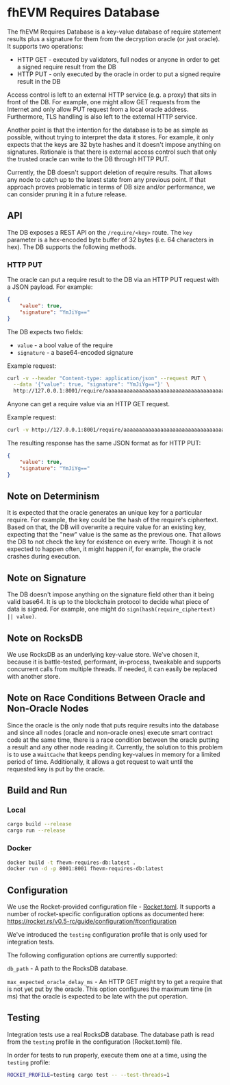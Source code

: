 # fhEVM Requires Database

The fhEVM Requires Database is a key-value database of require statement results plus a signature for them from the decryption oracle (or just oracle). It supports two operations:
* HTTP GET - executed by validators, full nodes or anyone in order to get a signed require result from the DB
* HTTP PUT - only executed by the oracle in order to put a signed require result in the DB

Access control is left to an external HTTP service (e.g. a proxy) that sits in front of the DB. For example, one might allow GET requests from the Internet and only allow PUT request from a local oracle address. Furthermore, TLS handling is also left to the external HTTP service.

Another point is that the intention for the database is to be as simple as possible, without trying to interpret the data it stores. For example, it only expects that the keys are 32 byte hashes and it doesn't impose anything on signatures. Rationale is that there is external access control such that only the trusted oracle can write to the DB through HTTP PUT.

Currently, the DB doesn't support deletion of require results. That allows any node to catch up to the latest state from any previous point. If that approach proves problematic in terms of DB size and/or performance, we can consider pruning it in a future release.

## API
The DB exposes a REST API on the `/require/<key>` route. The `key` parameter is a hex-encoded byte buffer of 32 bytes (i.e. 64 characters in hex).
The DB supports the following methods.

### HTTP PUT
The oracle can put a require result to the DB via an HTTP PUT request with a JSON payload. For example:
```json
{
    "value": true,
    "signature": "YmJiYg=="
}
```
The DB expects two fields:
* `value` - a bool value of the require
* `signature` - a base64-encoded signature

Example request:
```bash
curl -v --header "Content-type: application/json" --request PUT \
  --data '{"value": true, "signature": "YmJiYg=="}' \
  http://127.0.0.1:8001/require/aaaaaaaaaaaaaaaaaaaaaaaaaaaaaaaaaaaaaaaaaaaaaaaaaaaaaaaaaaaaaaaa
```

Anyone can get a require value via an HTTP GET request.

Example request:
```bash
curl -v http://127.0.0.1:8001/require/aaaaaaaaaaaaaaaaaaaaaaaaaaaaaaaaaaaaaaaaaaaaaaaaaaaaaaaaaaaaaaaa
```

The resulting response has the same JSON format as for HTTP PUT:
```json
{
    "value": true,
    "signature": "YmJiYg=="
}
```

## Note on Determinism
It is expected that the oracle generates an unique key for a particular require. For example, the key could be the hash of the require's ciphertext. Based on that, the DB will overwrite a require value for an existing key, expecting that the "new" value is the same as the previous one. That allows the DB to not check the key for existence on every write. Though it is not expected to happen often, it might happen if, for example, the oracle crashes during execution.

## Note on Signature
The DB doesn't impose anything on the signature field other than it being valid base64. It is up to the blockchain protocol to decide what piece of data is signed. For example, one might do `sign(hash(require_ciphertext) || value)`.

## Note on RocksDB
We use RocksDB as an underlying key-value store. We've chosen it, because it is battle-tested, performant, in-process, tweakable and supports concurrent calls from multiple threads. If needed, it can easily be replaced with another store.

## Note on Race Conditions Between Oracle and Non-Oracle Nodes
Since the oracle is the only node that puts require results into the database and since all nodes (oracle and non-oracle ones) execute smart contract code at the same time, there is a race condition between the oracle putting a result and any other node reading it. Currently, the solution to this problem is to use a `WaitCache` that keeps pending key-values in memory for a limited period of time. Additionally, it allows a get request to wait until the requested key is put by the oracle.

## Build and Run
### Local
```bash
cargo build --release
cargo run --release
```

### Docker
```bash
docker build -t fhevm-requires-db:latest .
docker run -d -p 8001:8001 fhevm-requires-db:latest
```

## Configuration
We use the Rocket-provided configuration file - [Rocket.toml](Rocket.toml). It supports a number of rocket-specific configuration options as documented here: https://rocket.rs/v0.5-rc/guide/configuration/#configuration

We've introduced the `testing` configuration profile that is only used for integration tests.

The following configuration options are currently supported:

`db_path` - A path to the RocksDB database.

`max_expected_oracle_delay_ms` - An HTTP GET might try to get a require that is not yet put by the oracle. This option configures the maximum time (in ms) that the oracle is expected to be late with the put operation.

## Testing
Integration tests use a real RocksDB database. The database path is read from the `testing` profile in the configuration (Rocket.toml) file.

In order for tests to run properly, execute them one at a time, using the `testing` profile:
```bash
ROCKET_PROFILE=testing cargo test -- --test-threads=1
```
